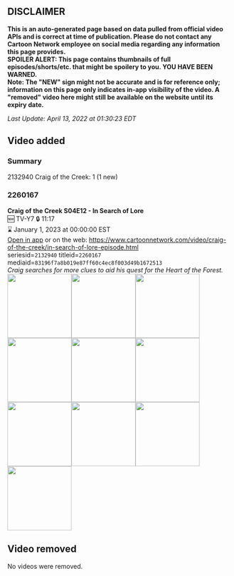 ## DISCLAIMER
**This is an auto-generated page based on data pulled from official video APIs and is correct at time of publication. Please do not contact any Cartoon Network employee on social media regarding any information this page provides.**  
**SPOILER ALERT: This page contains thumbnails of full episodes/shorts/etc. that might be spoilery to you. YOU HAVE BEEN WARNED.**  
**Note: The "NEW" sign might not be accurate and is for reference only; information on this page only indicates in-app visibility of the video. A "removed" video here might still be available on the website until its expiry date.**  

_Last Update: April 13, 2022 at 01:30:23 EDT_
## Video added
### Summary
2132940 Craig of the Creek: 1 (1 new)  
### 2260167
**Craig of the Creek S04E12 - In Search of Lore**  
🆕 TV-Y7 🔒 11:17  
⌛ January 1, 2023 at 00:00:00 EST  
[Open in app](https://cnvideo.sercomkc.org/redirector.html?type=cnapp&seriesid=2132940&titleid=2260167&mediaid=83196f7a8b019e87ff60c4ec8f003d49b1672513) or on the web: https://www.cartoonnetwork.com/video/craig-of-the-creek/in-search-of-lore-episode.html  
seriesid=`2132940` titleid=`2260167` mediaid=`83196f7a8b019e87ff60c4ec8f003d49b1672513`  
_Craig searches for more clues to aid his quest for the Heart of the Forest._  
<a href="https://s3.amazonaws.com/cartoonorchestrator/2260167_001_1280x720.jpg"><img src="https://s3.amazonaws.com/cartoonorchestrator/2260167_001_640x360.jpg" height="144px" /></a><a href="https://s3.amazonaws.com/cartoonorchestrator/2260167_002_1280x720.jpg"><img src="https://s3.amazonaws.com/cartoonorchestrator/2260167_002_640x360.jpg" height="144px" /></a><a href="https://s3.amazonaws.com/cartoonorchestrator/2260167_003_1280x720.jpg"><img src="https://s3.amazonaws.com/cartoonorchestrator/2260167_003_640x360.jpg" height="144px" /></a><a href="https://s3.amazonaws.com/cartoonorchestrator/2260167_004_1280x720.jpg"><img src="https://s3.amazonaws.com/cartoonorchestrator/2260167_004_640x360.jpg" height="144px" /></a><a href="https://s3.amazonaws.com/cartoonorchestrator/2260167_005_1280x720.jpg"><img src="https://s3.amazonaws.com/cartoonorchestrator/2260167_005_640x360.jpg" height="144px" /></a><a href="https://s3.amazonaws.com/cartoonorchestrator/2260167_006_1280x720.jpg"><img src="https://s3.amazonaws.com/cartoonorchestrator/2260167_006_640x360.jpg" height="144px" /></a><a href="https://s3.amazonaws.com/cartoonorchestrator/2260167_007_1280x720.jpg"><img src="https://s3.amazonaws.com/cartoonorchestrator/2260167_007_640x360.jpg" height="144px" /></a><a href="https://s3.amazonaws.com/cartoonorchestrator/2260167_008_1280x720.jpg"><img src="https://s3.amazonaws.com/cartoonorchestrator/2260167_008_640x360.jpg" height="144px" /></a><a href="https://s3.amazonaws.com/cartoonorchestrator/2260167_009_1280x720.jpg"><img src="https://s3.amazonaws.com/cartoonorchestrator/2260167_009_640x360.jpg" height="144px" /></a><a href="https://s3.amazonaws.com/cartoonorchestrator/2260167_010_1280x720.jpg"><img src="https://s3.amazonaws.com/cartoonorchestrator/2260167_010_640x360.jpg" height="144px" /></a>
## Video removed
No videos were removed.  
